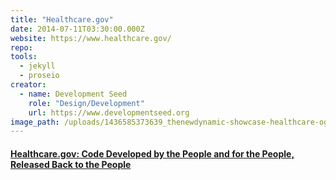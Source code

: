 ```yaml
---
title: "Healthcare.gov"
date: 2014-07-11T03:30:00.000Z
website: https://www.healthcare.gov/
repo:
tools:
  - jekyll
  - proseio
creator:
  - name: Development Seed
    role: "Design/Development"
    url: https://www.developmentseed.org    
image_path: /uploads/1436585373639_thenewdynamic-showcase-healthcare-ogov-150710.jpg
---
```


#### [Healthcare.gov: Code Developed by the People and for the People, Released Back to the People](http://www.theatlantic.com/technology/archive/2013/06/healthcaregov-code-developed-by-the-people-and-for-the-people-released-back-to-the-people/277295/)
